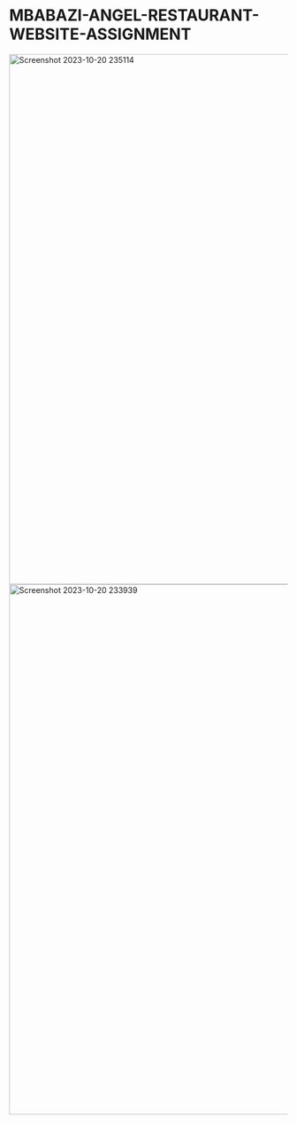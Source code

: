 # MBABAZI-ANGEL-RESTAURANT-WEBSITE-ASSIGNMENT
<img width="957" alt="Screenshot 2023-10-20 235114" src="https://github.com/Mbabazi-Angel/MBABAZI-ANGEL-RESTAURANT-WEBSITE-ASSIGNMENT/assets/144022384/81c365d7-6883-4c43-b0c5-39d0dd065641">
<img width="957" alt="Screenshot 2023-10-20 233939" src="https://github.com/Mbabazi-Angel/MBABAZI-ANGEL-RESTAURANT-WEBSITE-ASSIGNMENT/assets/144022384/ade45d23-6881-495a-be4b-070603e49949">
